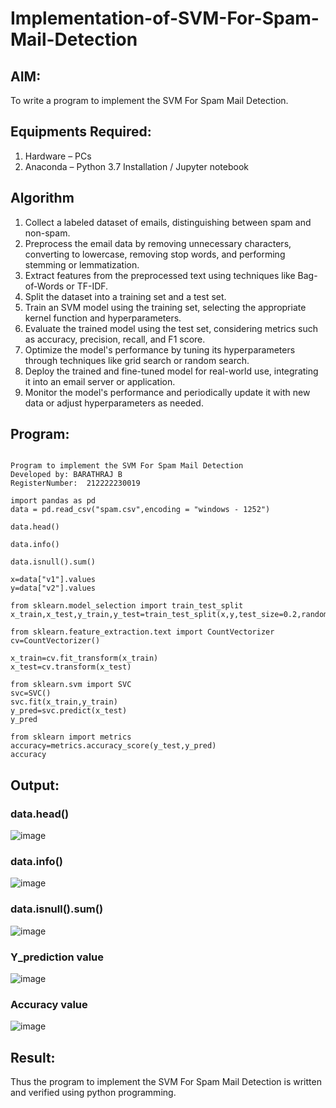 # Implementation-of-SVM-For-Spam-Mail-Detection

## AIM:
To write a program to implement the SVM For Spam Mail Detection.

## Equipments Required:
1. Hardware – PCs
2. Anaconda – Python 3.7 Installation / Jupyter notebook

## Algorithm

1. Collect a labeled dataset of emails, distinguishing between spam and non-spam.
2. Preprocess the email data by removing unnecessary characters, converting to lowercase, removing stop words, and performing stemming or lemmatization.
3. Extract features from the preprocessed text using techniques like Bag-of-Words or TF-IDF.
4. Split the dataset into a training set and a test set.
5. Train an SVM model using the training set, selecting the appropriate kernel function and hyperparameters.
6. Evaluate the trained model using the test set, considering metrics such as accuracy, precision, recall, and F1 score.
7.  Optimize the model's performance by tuning its hyperparameters through techniques like grid search or random search.
8. Deploy the trained and fine-tuned model for real-world use, integrating it into an email server or application.
9. Monitor the model's performance and periodically update it with new data or adjust hyperparameters as needed.

## Program:
```

Program to implement the SVM For Spam Mail Detection
Developed by: BARATHRAJ B
RegisterNumber:  212222230019

```
```
import pandas as pd
data = pd.read_csv("spam.csv",encoding = "windows - 1252")

data.head()

data.info()

data.isnull().sum()

x=data["v1"].values
y=data["v2"].values

from sklearn.model_selection import train_test_split
x_train,x_test,y_train,y_test=train_test_split(x,y,test_size=0.2,random_state=0)

from sklearn.feature_extraction.text import CountVectorizer
cv=CountVectorizer()

x_train=cv.fit_transform(x_train)
x_test=cv.transform(x_test)

from sklearn.svm import SVC
svc=SVC()
svc.fit(x_train,y_train)
y_pred=svc.predict(x_test)
y_pred

from sklearn import metrics
accuracy=metrics.accuracy_score(y_test,y_pred)
accuracy
```

## Output:

### data.head()

![image](https://github.com/JoyceBeulah/Implementation-of-SVM-For-Spam-Mail-Detection/assets/118343698/bb4cb93e-ffe0-42e1-b094-d551c018c21c)

### data.info()

![image](https://github.com/JoyceBeulah/Implementation-of-SVM-For-Spam-Mail-Detection/assets/118343698/10f79e94-b950-4eab-adf1-3e0bbab6916c)

### data.isnull().sum()

![image](https://github.com/JoyceBeulah/Implementation-of-SVM-For-Spam-Mail-Detection/assets/118343698/b4d6aa56-c2d8-4046-b3ce-1fa79e9ab443)

### Y_prediction value

![image](https://github.com/JoyceBeulah/Implementation-of-SVM-For-Spam-Mail-Detection/assets/118343698/9524331f-f492-4b40-a4f2-d67ecc99bcbc)

### Accuracy value

![image](https://github.com/JoyceBeulah/Implementation-of-SVM-For-Spam-Mail-Detection/assets/118343698/e4210c7a-c428-4a6e-aaa5-b910a0df6f2f)



## Result:
Thus the program to implement the SVM For Spam Mail Detection is written and verified using python programming.
